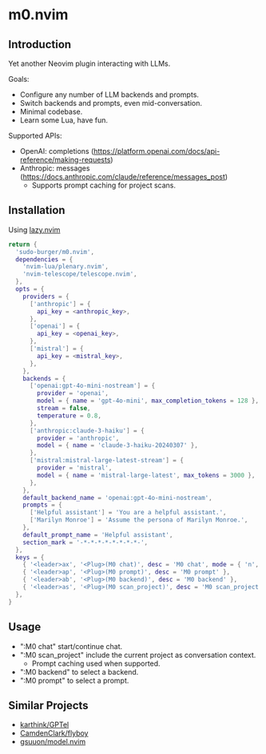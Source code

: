# m0.nvim

## Introduction
Yet another Neovim plugin interacting with LLMs.

Goals:
* Configure any number of LLM backends and prompts.
* Switch backends and prompts, even mid-conversation.
* Minimal codebase.
* Learn some Lua, have fun.

Supported APIs:
* OpenAI: completions (https://platform.openai.com/docs/api-reference/making-requests)
* Anthropic: messages (https://docs.anthropic.com/claude/reference/messages_post)
  - Supports prompt caching for project scans.

## Installation

Using [lazy.nvim](https://github.com/folke/lazy.nvim)
``` lua
return {
  'sudo-burger/m0.nvim',
  dependencies = {
    'nvim-lua/plenary.nvim',
    'nvim-telescope/telescope.nvim',
  },
  opts = {
    providers = {
      ['anthropic'] = {
        api_key = <anthropic_key>,
      },
      ['openai'] = {
        api_key = <openai_key>,
      },
      ['mistral'] = {
        api_key = <mistral_key>,
      },
    },
    backends = {
      ['openai:gpt-4o-mini-nostream'] = {
        provider = 'openai',
        model = { name = 'gpt-4o-mini', max_completion_tokens = 128 },
        stream = false,
        temperature = 0.8,
      },
      ['anthropic:claude-3-haiku'] = {
        provider = 'anthropic',
        model = { name = 'claude-3-haiku-20240307' },
      },
      ['mistral:mistral-large-latest-stream'] = {
        provider = 'mistral',
        model = { name = 'mistral-large-latest', max_tokens = 3000 },
      },
    },
    default_backend_name = 'openai:gpt-4o-mini-nostream',
    prompts = {
      ['Helpful assistant'] = 'You are a helpful assistant.',
      ['Marilyn Monroe'] = 'Assume the persona of Marilyn Monroe.',
    },
    default_prompt_name = 'Helpful assistant',
    section_mark = '-*-*-*-*-*-*-*-*-',
  },
  keys = {
    { '<leader>ax', '<Plug>(M0 chat)', desc = 'M0 chat', mode = { 'n', 'v' } },
    { '<leader>ap', '<Plug>(M0 prompt)', desc = 'M0 prompt' },
    { '<leader>ab', '<Plug>(M0 backend)', desc = 'M0 backend' },
    { '<leader>as', '<Plug>(M0 scan_project)', desc = 'M0 scan_project' },
  },
}
```

## Usage
- ":M0 chat" start/continue chat.
- ":M0 scan_project" include the current project as conversation context.
  - Prompt caching used when supported.
- ":M0 backend" to select a backend.
- ":M0 prompt" to select a prompt.

## Similar Projects
- [karthink/GPTel](https://github.com/karthink/gptel)
- [CamdenClark/flyboy](https://github.com/CamdenClark/flyboy)
- [gsuuon/model.nvim](https://github.com/gsuuon/model.nvim)
